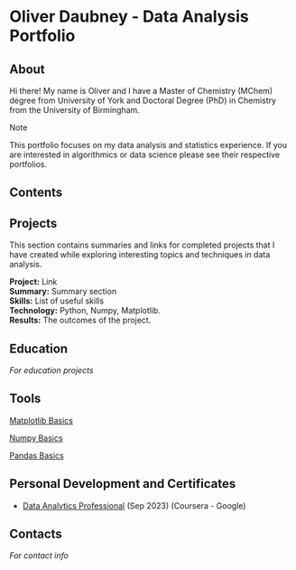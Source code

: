 # Oliver Daubney - Data Analysis Portfolio

## About
Hi there! My name is Oliver and I have a Master of Chemistry (MChem) degree from University of York and Doctoral Degree (PhD) in Chemistry from the University of Birmingham.

> [!NOTE]  
> This portfolio focuses on my data analysis and statistics experience. If you are interested in algorithmics or data science please see their respective portfolios.

## Contents


## Projects
This section contains summaries and links for completed projects that I have created while exploring interesting topics and techniques in data analysis.

**Project:** Link <br>
**Summary:** Summary section <br>
**Skills:** List of useful skills <br>
**Technology:** Python, Numpy, Matplotlib. <br>
**Results:** The outcomes of the project. <br>

## Education
*For education projects*

## Tools
[Matplotlib Basics](https://github.com/OliverDaubney/tools/blob/eb7c15528162508ec052eac69fc5c1ac2d6ec9de/matplotlib_basics.ipynb)

[Numpy Basics](https://github.com/OliverDaubney/tools/blob/eb7c15528162508ec052eac69fc5c1ac2d6ec9de/numpy_basics.ipynb)

[Pandas Basics](https://github.com/OliverDaubney/tools/blob/eb7c15528162508ec052eac69fc5c1ac2d6ec9de/pandas_basics.ipynb)

## Personal Development and Certificates
- [Data Analytics Professional](https://github.com/OliverDaubney/data_analysis_portfolio/blob/main/data_analysis_certificates/Data_Analytics_Professional-Coursera_Google.pdf) (Sep 2023) (Coursera - Google)

## Contacts
*For contact info*